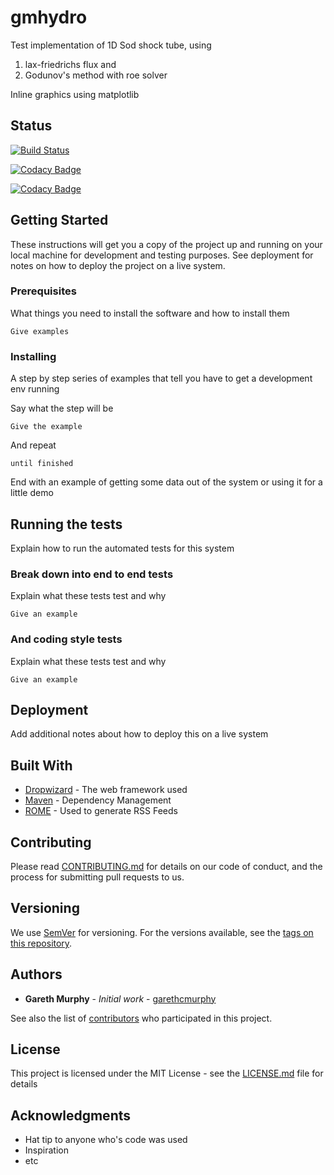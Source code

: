 # gmhydro

Test implementation of 1D Sod shock tube, using
1) lax-friedrichs flux and
2) Godunov's method with  roe solver

Inline graphics using matplotlib

## Status

[![Build Status](https://travis-ci.org/garethcmurphy/gmhydro.svg?branch=master)](https://travis-ci.org/garethcmurphy/gmhydro)

[![Codacy Badge](https://api.codacy.com/project/badge/Grade/874c59d38f2642d1a2a213f6e36476d3)](https://www.codacy.com/app/garethcmurphy/gmhydro?utm_source=github.com&amp;utm_medium=referral&amp;utm_content=garethcmurphy/gmhydro&amp;utm_campaign=Badge_Grade)

[![Codacy Badge](https://api.codacy.com/project/badge/Coverage/874c59d38f2642d1a2a213f6e36476d3)](https://www.codacy.com/app/garethcmurphy/gmhydro?utm_source=github.com&utm_medium=referral&utm_content=garethcmurphy/gmhydro&utm_campaign=Badge_Coverage)
## Getting Started

These instructions will get you a copy of the project up and running on your local machine for development and testing purposes. See deployment for notes on how to deploy the project on a live system.

### Prerequisites

What things you need to install the software and how to install them

```
Give examples
```

### Installing

A step by step series of examples that tell you have to get a development env running

Say what the step will be

```
Give the example
```

And repeat

```
until finished
```

End with an example of getting some data out of the system or using it for a little demo

## Running the tests

Explain how to run the automated tests for this system

### Break down into end to end tests

Explain what these tests test and why

```
Give an example
```

### And coding style tests

Explain what these tests test and why

```
Give an example
```

## Deployment

Add additional notes about how to deploy this on a live system

## Built With

* [Dropwizard](http://www.dropwizard.io/1.0.2/docs/) - The web framework used
* [Maven](https://maven.apache.org/) - Dependency Management
* [ROME](https://rometools.github.io/rome/) - Used to generate RSS Feeds

## Contributing

Please read [CONTRIBUTING.md](https://gist.github.com/PurpleBooth/b24679402957c63ec426) for details on our code of conduct, and the process for submitting pull requests to us.

## Versioning

We use [SemVer](http://semver.org/) for versioning. For the versions available, see the [tags on this repository](https://github.com/your/project/tags).

## Authors

* **Gareth Murphy** - *Initial work* - [garethcmurphy](https://github.com/garethcmurphy)

See also the list of [contributors](https://github.com/your/project/contributors) who participated in this project.

## License

This project is licensed under the MIT License - see the [LICENSE.md](LICENSE.md) file for details

## Acknowledgments

* Hat tip to anyone who's code was used
* Inspiration
* etc
